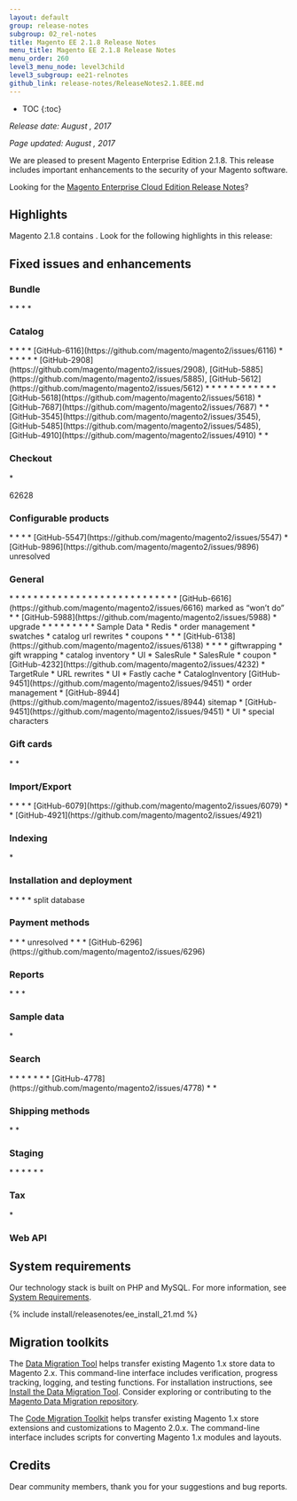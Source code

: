 ```yaml
---
layout: default
group: release-notes
subgroup: 02_rel-notes
title: Magento EE 2.1.8 Release Notes
menu_title: Magento EE 2.1.8 Release Notes
menu_order: 260
level3_menu_node: level3child
level3_subgroup: ee21-relnotes 
github_link: release-notes/ReleaseNotes2.1.8EE.md
---
```


*	TOC
{:toc}


*Release date: August , 2017*

*Page updated: August , 2017*

We are pleased to present Magento Enterprise Edition 2.1.8. This release includes important enhancements to the security of your Magento software.


Looking for the <a href= "http://devdocs.magento.com/guides/v2.0/cloud/release-notes/CloudReleaseNotes.html" target="_blank">Magento Enterprise Cloud Edition Release Notes</a>?


## Highlights

Magento 2.1.8 contains .  Look for the following highlights in this release:

## Fixed issues and enhancements

### Bundle

<!--- 64296 -->*
<!--- 62199 -->*
<!--- 57008 -->*
<!---  -->*


### Catalog 
<!--- 64521 -->*
<!--- 59501 -->*

<!--- 58918 -->*

<!--- 58571 -->* [GitHub-6116](https://github.com/magento/magento2/issues/6116)

<!--- 58436 -->*

<!--- 59782 -->*

<!--- 60512 -->*

<!--- 57024 -->*

<!--- 57158 -->*

<!--- 57153 -->* [GitHub-2908](https://github.com/magento/magento2/issues/2908), [GitHub-5885](https://github.com/magento/magento2/issues/5885), [GitHub-5612](https://github.com/magento/magento2/issues/5612)

<!--- 57064 -->*

<!--- 60057 -->*

<!--- 70177 -->*

<!--- 67628 -->*

<!--- 62630 -->*

<!--- 61797 -->*

<!--- 61729 -->*
<!--- 69386 -->*

<!--- 63656 -->*

<!--- 63587 -->*

<!--- 63157 -->*

<!--- 56937 -->*  [GitHub-5618](https://github.com/magento/magento2/issues/5618)

<!--- 57607 -->* [GitHub-7687](https://github.com/magento/magento2/issues/7687)

<!--- 67535 -->*

<!--- 57144 -->* [GitHub-3545](https://github.com/magento/magento2/issues/3545), [GitHub-5485](https://github.com/magento/magento2/issues/5485), [GitHub-4910](https://github.com/magento/magento2/issues/4910)

<!---  -->*

<!---  -->*




### Checkout
<!---  -->*
62628


### Configurable products
<!--- 62091 -->* 
<!--- 61130 -->* 
<!--- 60140 -->* 
<!--- 63578 -->* [GitHub-5547](https://github.com/magento/magento2/issues/5547)
<!--- 69927 -->*  [GitHub-9896](https://github.com/magento/magento2/issues/9896) unresolved




### General

<!--- 64238 -->* 
<!--- 61780 -->* 
<!--- 53001 -->*
<!--- 53814 -->* 
<!--- 56805 -->* 
<!--- 56894 -->* 
<!--- 56920 -->* 
<!--- 56988 -->* 
<!--- 57007 -->* 
<!--- 57291 -->*
<!--- 57518 -->* 
<!--- 57604 -->* 
<!--- 57615 -->* 
<!--- 57683 -->* 
<!--- 57861 -->*
<!--- 58034 -->* 
<!--- 58038 -->* 
<!--- 58072 -->* 
<!--- 58356 -->* 
<!--- 60830 -->* 
<!--- 60805 -->* 
<!--- 60723 -->*
<!--- 60686 -->* 
<!--- 60542 -->* 
<!--- 60529 -->* 
<!--- 60326 -->* 
<!--- 59726 -->* 
<!--- 59280 -->*  [GitHub-6616](https://github.com/magento/magento2/issues/6616) marked as “won’t do”
<!--- 59025 -->* 
<!--- 59173 -->*  [GitHub-5988](https://github.com/magento/magento2/issues/5988)
<!--- 59622 -->*  upgrade
<!--- 58914 -->* 
<!--- 58855 -->* 
<!--- 58770 -->* 
<!--- 58509 -->* 
<!--- 58497 -->* 
<!--- 58383 -->* 
<!--- 61020 -->* 
<!--- 61021 -->* 

<!--- 62025 -->* Sample Data
<!--- 69840 -->* Redis 
<!--- 58533 -->* order management
<!--- 69501 -->* swatches
<!--- 61916 -->* catalog url rewrites
<!--- 63814 -->* coupons
<!--- 61907 -->* 
<!--- 60777 -->* 
<!--- 59690 -->*  [GitHub-6138](https://github.com/magento/magento2/issues/6138)
<!--- 60599 -->* 
<!--- 63454 -->* 
<!--- 62914 -->* 
<!--- 62623 -->*  giftwrapping
<!--- 55519 -->* gift wrapping
<!--- 61266 -->* catalog inventory
<!--- 61097 -->* UI
<!--- 57060 -->* SalesRule
<!--- 55361 -->* SalesRule
<!--- 65161 -->* coupon
<!--- 57051 -->* [GitHub-4232](https://github.com/magento/magento2/issues/4232)
<!--- 60641 -->* TargetRule
<!--- 61262 -->* URL rewrites
<!--- 63124 -->* UI
<!--- 60538 -->* Fastly cache
<!--- 61135 -->* CatalogInventory [GitHub-9451](https://github.com/magento/magento2/issues/9451)
<!--- 63819 -->* order management
<!--- 61059 -->* [GitHub-8944](https://github.com/magento/magento2/issues/8944) sitemap
<!--- 63514 -->* [GitHub-9451](https://github.com/magento/magento2/issues/9451)
<!--- 58876 -->* UI
<!--- 68810 -->* special characters





### Gift cards
<!--- 64675 -->* 
<!--- 60680-->*



### Import/Export
<!--- 62995 -->* 
<!--- 60548 -->* 
<!--- 59720 -->* 
<!--- 63589 -->* [GitHub-6079](https://github.com/magento/magento2/issues/6079)
<!--- 61027 -->* 
<!--- 58760 -->* [GitHub-4921](https://github.com/magento/magento2/issues/4921)


### Indexing
<!--- 60969 -->*

### Installation and deployment
<!--- 64482 -->* 
<!--- 63020 -->* 
<!--- 59775 -->* 
<!--- 63650 -->* split database






### Payment methods

<!--- 68111 -->* 
<!--- 68826 -->* 
<!--- 63664 -->*  unresolved
<!--- 64922 -->* 
<!--- 64730 -->*
<!--- 63702 -->* [GitHub-6296](https://github.com/magento/magento2/issues/6296)

### Reports
<!--- 64298 -->* 
<!--- 64297 -->* 
<!--- 60893 -->* 


### Sample data
<!--- 64499 -->* 


### Search

<!--- 64879 -->* 
<!--- 64858 -->*
<!--- 64760 -->* 
<!--- 64757 -->* 
<!--- 58042 -->*
<!--- 65249 -->* 
<!--- 53675 -->*  [GitHub-4778](https://github.com/magento/magento2/issues/4778)
<!--- 57475 -->* 
<!--- 64959 -->* 

### Shipping methods

<!--- 61090 -->* 
<!--- 59660 -->* 

### Staging

<!--- 64550 -->* 
<!--- 60905 -->* 
<!--- 61004 -->* 
<!--- 60762 -->* 
<!--- 66278 -->* 
<!--- 61267 -->* 



### Tax
<!--- 61131 -->* 


### Web API


<!--- INTERNAL ONLY  64299, 64244, 64243, 64242, 64241, 64240, 70084, 67109, 67115, 67101, 66711, 70037, 70036, 67748, 69707, 68990, 68951, 70620, 70617, 60742, 69474, 67110, 64512, 67715, 69637, 66276, 67104, 67105, 67751-->


## System requirements
Our technology stack is built on PHP and MySQL. For more information, see
<a href="{{ page.baseurl }}install-gde/system-requirements.html" target="_blank">System Requirements</a>.


{% include install/releasenotes/ee_install_21.md %}



## Migration toolkits
The <a href="{{ page.baseurl }}migration/migration-migrate.html" target="_blank">Data Migration Tool</a> helps transfer existing Magento 1.x store data to Magento 2.x. This command-line interface includes verification, progress tracking, logging, and testing functions. For installation instructions, see  <a href="{{ page.baseurl }}migration/migration-tool-install.html" target="_blank">Install the Data Migration Tool</a>. Consider exploring or contributing to the <a href="https://github.com/magento/data-migration-tool" target="_blank"> Magento Data Migration repository</a>.

The <a href="https://github.com/magento/code-migration" target="_blank">Code Migration Toolkit</a> helps transfer existing Magento 1.x store extensions and customizations to Magento 2.0.x. The command-line interface includes scripts for converting Magento 1.x modules and layouts.

## Credits
Dear community members, thank you for your suggestions and bug reports. 



